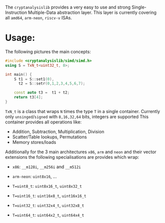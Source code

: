 The `cryptanalysislib` provides a very easy to use and strong Single-Instruction
Multiple-Data abstraction layer. This layer is currently covering all `amd64`,
`arm-neon`, `riscv-v` ISAs.

Usage:
======

The following pictures the main concepts:
```c++
#include <cryptanalysislib/simd/simd.h>
using S = TxN_t<uint32_t, 8>;

int main() {
    S t1 = S::set1(0), 
      t2 = S::setr(0,1,2,3,4,5,6,7);

    const auto t3 =  t1 + t2;
    return t3[4];
}
```

`TxN_t` is a class that wraps `N` times the type `T` in a single container. 
Currently only `unsinged`/`signed` with `8,16,32,64` bits, integers are supported
This container provides all operations like:
- Addition, Subtraction, Multiplication, Division
- Scatter/Table lookups, Permutations
- Memory stores/loads

Additionally for the 3 main architectures `x86`, `arm` and `neon` and their 
vector extensions the following specialisations are provides which wrap:
- `x86`: `__m128i`, `__m256i` and `__m512i`
- `arm-neon`: `uint8x16`, ...

- `T=uint8_t`:  `uint8x16_t`, `uint8x32_t`
- `T=uint16_t`: `uint16x8_t`, `uint16x16_t`
- `T=uint32_t`: `uint32x4_t`, `uint32x8_t`
- `T=uint64_t`: `uint64x2_t`, `uint64x4_t`

